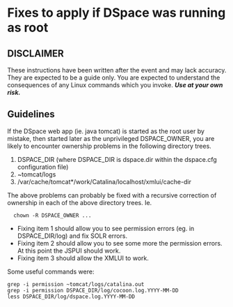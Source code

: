 # Fixes to apply if DSpace was running as root

## DISCLAIMER

These instructions have been written after the event and may lack
accuracy. They are expected to be a guide only. You are expected
to understand the consequences of any Linux commands which you
invoke. ___Use at your own risk.___

## Guidelines

If the DSpace web app (ie. java tomcat) is started as the root user by
mistake, then started later as the unprivileged DSPACE_OWNER, you are
likely to encounter ownership problems in the following directory trees.  

1. DSPACE_DIR (where DSPACE_DIR is dspace.dir within the dspace.cfg
   configuration file)
1. ~tomcat/logs
1. /var/cache/tomcat*/work/Catalina/localhost/xmlui/cache-dir

The above problems can probably be fixed with a recursive correction of
ownership in each of the above directory trees. Ie.
```
  chown -R DSPACE_OWNER ...
```
  
- Fixing item 1 should allow you to see permission errors
  (eg. in DSPACE_DIR/log) and fix SOLR errors.
- Fixing item 2 should allow you to see some more the permission errors.
  At this point the JSPUI should work.
- Fixing item 3 should allow the XMLUI to work.

Some useful commands were:

```
grep -i permission ~tomcat/logs/catalina.out
grep -i permission DSPACE_DIR/log/cocoon.log.YYYY-MM-DD
less DSPACE_DIR/log/dspace.log.YYYY-MM-DD
```

